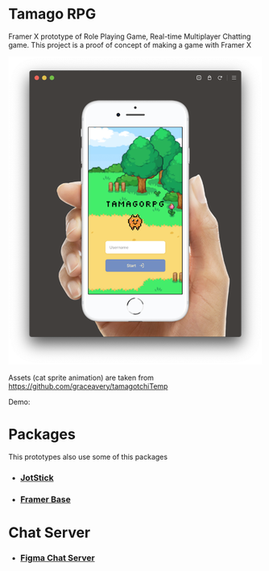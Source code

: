 # Tamago RPG

Framer X prototype of Role Playing Game, Real-time Multiplayer Chatting game. This project is a proof of concept of making a game with Framer X

![image](screenshot.png)

Assets (cat sprite animation) are taken from https://github.com/graceavery/tamagotchiTemp

Demo:

# Packages

This prototypes also use some of this packages

- ### [JotStick](https://packages.framer.com/package/codemilli/joystick)

- ### [Framer Base](https://packages.framer.com/package/framer/base)

# Chat Server

- ### [Figma Chat Server](https://github.com/ph1p/figma-chat-server)
